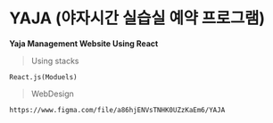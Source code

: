 # YAJA (야자시간 실습실 예약 프로그램)
**Yaja Management Website Using React**

>Using stacks
```
React.js(Moduels)
```
>WebDesign
```
https://www.figma.com/file/a86hjENVsTNHK0UZzKaEm6/YAJA
```
